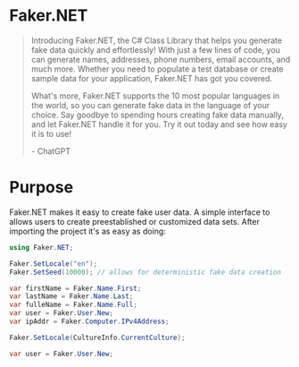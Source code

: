 # Faker.NET

> Introducing Faker.NET, the C# Class Library that helps you generate fake data quickly and effortlessly! With just a few lines of code, you can generate names, addresses, phone numbers, email accounts, and much more. Whether you need to populate a test database or create sample data for your application, Faker.NET has got you covered.
>
> What's more, Faker.NET supports the 10 most popular languages in the world, so you can generate fake data in the language of your choice. Say goodbye to spending hours creating fake data manually, and let Faker.NET handle it for you. Try it out today and see how easy it is to use!
> 
> \- ChatGPT

# Purpose

Faker.NET makes it easy to create fake user data. A simple interface to allows users to create preestablished or customized data sets. After importing the project it's as easy as doing:

```csharp
using Faker.NET;

Faker.SetLocale("en");
Faker.SetSeed(10000); // allows for deterministic fake data creation

var firstName = Faker.Name.First;
var lastName = Faker.Name.Last;
var fulleName = Faker.Name.Full;
var user = Faker.User.New;
var ipAddr = Faker.Computer.IPv4Address;

Faker.SetLocale(CultureInfo.CurrentCulture);

var user = Faker.User.New;
```
